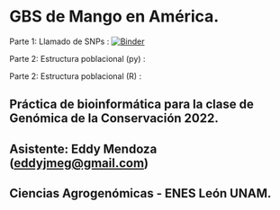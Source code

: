 # GBS de Mango en América.
Parte 1: Llamado de SNPs : [![Binder](https://mybinder.org/badge_logo.svg)](https://mybinder.org/v2/gh/somnya/mango_popgen.git/main?labpath=snp_calling.ipynb)

Parte 2: Estructura poblacional (py) : 

Parte 2: Estructura poblacional (R) : 
## Práctica de bioinformática para la clase de Genómica de la Conservación 2022.
## Asistente: Eddy Mendoza (eddyjmeg@gmail.com)
## Ciencias Agrogenómicas - ENES León UNAM.
